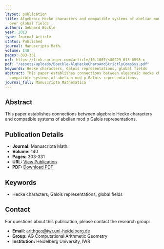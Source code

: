 ```yaml
---
---
layout: publication
title: Algebraic Hecke characters and compatible systems of abelian mod p Galois representations
  over global fields
authors: Gebhard Böckle
year: 2013
type: Journal Article
status: Published
journal: Manuscripta Math.
volume: 140
pages: 303-331
url: https://link.springer.com/article/10.1007/s00229-013-0598-x
pdf: "/assets/uploads/Boeckle-AlgHeckeCharsAndStrictlyCompSys.pdf"
keywords: Hecke characters, Galois representations, global fields
abstract: This paper establishes connections between algebraic Hecke characters and
  compatible systems of abelian mod p Galois representations.
journal_full: Manuscripta Mathematica
---
```



## Abstract

This paper establishes connections between algebraic Hecke characters and compatible systems of abelian mod p Galois representations.

## Publication Details

- **Journal:** Manuscripta Math.
- **Volume:** 140
- **Pages:** 303-331
- **URL:** [View Publication](https://link.springer.com/article/10.1007/s00229-013-0598-x)
- **PDF:** [Download PDF](/assets/uploads/Boeckle-AlgHeckeCharsAndStrictlyCompSys.pdf)

## Keywords

- Hecke characters, Galois representations, global fields


## Contact

For questions about this publication, please contact the research group:
- **Email:** arithgeo@iwr.uni-heidelberg.de
- **Group:** AG Computational Arithmetic Geometry
- **Institution:** Heidelberg University, IWR